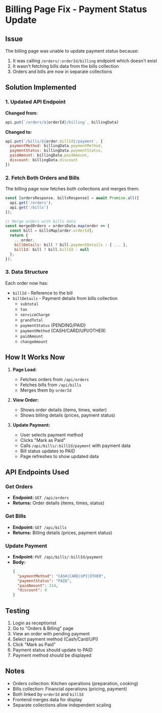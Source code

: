 # Billing Page Fix - Payment Status Update

## Issue
The billing page was unable to update payment status because:
1. It was calling `/orders/:orderId/billing` endpoint which doesn't exist
2. It wasn't fetching bills data from the bills collection
3. Orders and bills are now in separate collections

## Solution Implemented

### 1. Updated API Endpoint
**Changed from:**
```javascript
api.put(`/orders/${orderId}/billing`, billingData)
```

**Changed to:**
```javascript
api.put(`/bills/${order.billId}/payment`, {
  paymentMethod: billingData.paymentMethod,
  paymentStatus: billingData.paymentStatus,
  paidAmount: billingData.paidAmount,
  discount: billingData.discount
})
```

### 2. Fetch Both Orders and Bills
The billing page now fetches both collections and merges them:

```javascript
const [ordersResponse, billsResponse] = await Promise.all([
  api.get('/orders'),
  api.get('/bills')
]);

// Merge orders with bills data
const mergedOrders = ordersData.map(order => {
  const bill = billsMap[order.orderId];
  return {
    ...order,
    billDetails: bill ? bill.paymentDetails : { ... },
    billId: bill ? bill.billId : null
  };
});
```

### 3. Data Structure
Each order now has:
- `billId` - Reference to the bill
- `billDetails` - Payment details from bills collection
  - `subtotal`
  - `tax`
  - `serviceCharge`
  - `grandTotal`
  - `paymentStatus` (PENDING/PAID)
  - `paymentMethod` (CASH/CARD/UPI/OTHER)
  - `paidAmount`
  - `changeAmount`

## How It Works Now

1. **Page Load:**
   - Fetches orders from `/api/orders`
   - Fetches bills from `/api/bills`
   - Merges them by `orderId`

2. **View Order:**
   - Shows order details (items, times, waiter)
   - Shows billing details (prices, payment status)

3. **Update Payment:**
   - User selects payment method
   - Clicks "Mark as Paid"
   - Calls `/api/bills/:billId/payment` with payment data
   - Bill status updates to PAID
   - Page refreshes to show updated data

## API Endpoints Used

### Get Orders
- **Endpoint:** `GET /api/orders`
- **Returns:** Order details (items, times, status)

### Get Bills
- **Endpoint:** `GET /api/bills`
- **Returns:** Billing details (prices, payment status)

### Update Payment
- **Endpoint:** `PUT /api/bills/:billId/payment`
- **Body:**
  ```json
  {
    "paymentMethod": "CASH|CARD|UPI|OTHER",
    "paymentStatus": "PAID",
    "paidAmount": 214,
    "discount": 0
  }
  ```

## Testing

1. Login as receptionist
2. Go to "Orders & Billing" page
3. View an order with pending payment
4. Select payment method (Cash/Card/UPI)
5. Click "Mark as Paid"
6. Payment status should update to PAID
7. Payment method should be displayed

## Notes

- Orders collection: Kitchen operations (preparation, cooking)
- Bills collection: Financial operations (pricing, payment)
- Both linked by `orderId` and `billId`
- Frontend merges data for display
- Separate collections allow independent scaling
